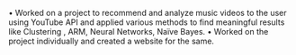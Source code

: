 •	Worked on a project to recommend and analyze music videos to the user using YouTube API and applied various methods to find meaningful results like Clustering , ARM, Neural Networks, Naïve Bayes.
•	Worked on the project individually and created a website for the same.

